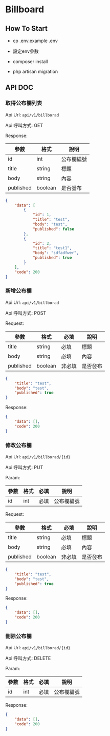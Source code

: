 # Billboard

## How To Start

- cp .env.example .env

- 設定env參數

- composer install

- php artisan migration

## API DOC

### 取得公布欄列表

Api Url: `api/v1/billborad`

Api 呼叫方式: GET

Response:

|  參數   | 格式  | 說明   |
|  ----  | ----  | ----  |
| id  | int | 公布欄編號 |
| title  | string | 標題 |
| body  | string | 內容 |
| published  | boolean | 是否發布 |

```json
{
    "data": [
        {
            "id": 1,
            "title": "test",
            "body": "test",
            "published": false
        },
        {
            "id": 2,
            "title": "test1",
            "body": "sdfadfwer",
            "published": true
        }
    ],
    "code": 200
}
```

### 新增公布欄

Api Url: `api/v1/billborad`

Api 呼叫方式: POST

Request:

|  參數   | 格式  | 必填   | 說明   |
|  ----  | ----  | ----  | ----  |
| title  | string | 必填 | 標題 |
| body  | string | 必填 | 內容 |
| published  | boolean | 非必填 | 是否發布 |

```json
{
    "title": "test",
    "body": "test",
    "published": true
}
```

Response:

```json
{
    "data": [],
    "code": 200
}
```

### 修改公布欄

Api Url: `api/v1/billborad/{id}`

Api 呼叫方式: PUT

Param:

|  參數   | 格式  | 必填   | 說明   |
|  ----  | ----  | ----  | ----  |
| id  | int | 必填 | 公布欄編號 |

Request:

|  參數   | 格式  | 必填   | 說明   |
|  ----  | ----  | ----  | ----  |
| title  | string | 必填 | 標題 |
| body  | string | 必填 | 內容 |
| published  | boolean | 非必填 | 是否發布 |

```json
{
    "title": "test",
    "body": "test",
    "published": true
}
```

Response:

```json
{
    "data": [],
    "code": 200
}
```

### 刪除公布欄

Api Url: `api/v1/billborad/{id}`

Api 呼叫方式: DELETE

Param:

|  參數   | 格式  | 必填   | 說明   |
|  ----  | ----  | ----  | ----  |
| id  | int | 必填 | 公布欄編號 |

Response:

```json
{
    "data": [],
    "code": 200
}
```